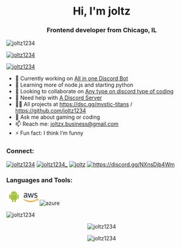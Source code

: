 <h1 style="text-align: center;">Hi, I'm joltz</h1>
<h3 style="text-align: center;">Frontend developer from Chicago, IL</h3>

<p style="text-align: left;"> <img src="https://komarev.com/ghpvc/?username=joltz1234&label=Profile%20views&color=0e75b6&style=flat" alt="joltz1234" /> </p>

<p style="text-align: left;"> <a href="https://github.com/ryo-ma/github-profile-trophy"><img src="https://github-profile-trophy.vercel.app/?username=joltz1234" alt="joltz1234" /></a> </p>

<p style="text-align: left;"> <a href="https://twitter.com/joltz1234" target="blank"><img src="https://img.shields.io/twitter/follow/joltz1234?logo=twitter&style=for-the-badge" alt="joltz1234" /></a> </p>

<ul style="text-align: left;">
  <li>🔭 Currently working on <a href="A coding and gaming discord server">All in one Discord Bot</a></li>
  <li>🌱 Learning more of node.js and starting python</li>
  <li>👯 Looking to collaborate on <a href="https://dsc.gg/mystic-titans">Any type on discord type of coding</a></li>
  <li>🤝 Need help with <a href="https://dsc.gg/mystic-titans">A Discord Server</a></li>
  <li>👨‍💻 All projects at <a href="https://dsc.gg/mystic-titans">https://dsc.gg/mystic-titans</a> / <a href="https://github.com/joltz1234">https://github.com/joltz1234</a></li>
  <li>💬 Ask me about gaming or coding</li>
  <li>📫 Reach me: <a href="mailto:joltzx.business@gmail.com">joltzx.business@gmail.com</a></li>
  <li>⚡ Fun fact: I think I’m funny</li>
</ul>

<h3 style="text-align: left;">Connect:</h3>
<p style="text-align: left;">
  <a href="https://twitter.com/joltz1234" target="blank"><img src="https://raw.githubusercontent.com/rahuldkjain/github-profile-readme-generator/master/src/images/icons/Social/twitter.svg" alt="joltz1234" height="30" width="40" /></a>
  <a href="https://instagram.com/joltz1234_" target="blank"><img src="https://raw.githubusercontent.com/rahuldkjain/github-profile-readme-generator/master/src/images/icons/Social/instagram.svg" alt="joltz1234_" height="30" width="40" /></a>
  <a href="https://www.youtube.com/c/joltz" target="blank"><img src="https://raw.githubusercontent.com/rahuldkjain/github-profile-readme-generator/master/src/images/icons/Social/youtube.svg" alt="joltz" height="30" width="40" /></a>
  <a href="https://discord.gg/https://discord.gg/NXnsDjb4Wm" target="blank"><img src="https://raw.githubusercontent.com/rahuldkjain/github-profile-readme-generator/master/src/images/icons/Social/discord.svg" alt="https://discord.gg/NXnsDjb4Wm" height="30" width="40" /></a>
</p>

<h3 style="text-align: left;">Languages and Tools:</h3>
<p style="text-align: left;">
  <img src="https://raw.githubusercontent.com/devicons/devicon/master/icons/android/android-original-wordmark.svg" alt="android" width="40" height="40"/>
  <img src="https://raw.githubusercontent.com/devicons/devicon/master/icons/amazonwebservices/amazonwebservices-original-wordmark.svg" alt="aws" width="40" height="40"/>
  <img src="https://www.vectorlogo.zone/logos/microsoft_azure/microsoft_azure-icon.svg" alt="azure" width="40" height="40"/>
  <!-- Add other icons similarly -->
</p>

<p style="text-align: left;"><img src="https://github-readme-stats.vercel.app/api/top-langs?username=joltz1234&show_icons=true&locale=en&layout=compact" alt="joltz1234" /></p>

<p style="text-align: center;"><img src="https://github-readme-stats.vercel.app/api?username=joltz1234&show_icons=true&locale=en" alt="joltz1234" /></p>

<p style="text-align: center;"><img src="https://github-readme-streak-stats.herokuapp.com/?user=joltz1234&" alt="joltz1234" /></p>